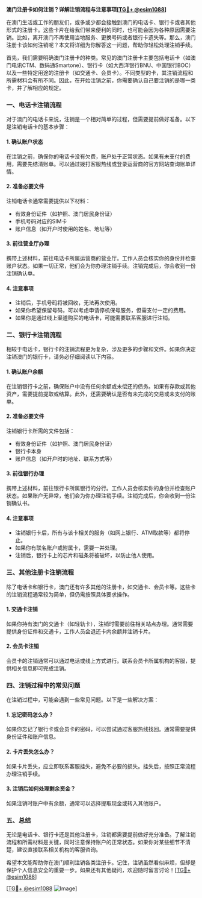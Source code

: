 **澳门注册卡如何注销？详解注销流程与注意事项[[TG💪+ @esim1088](https://t.me/s/esim1088)]**

在澳门生活或工作的朋友们，或多或少都会接触到澳门的电话卡、银行卡或者其他形式的注册卡。这些卡片在给我们带来便利的同时，也可能会因为各种原因需要注销。比如，离开澳门不再使用当地服务、更换号码或者银行卡遗失等。那么，澳门注册卡该如何注销呢？本文将详细为你解答这一问题，帮助你轻松处理注销手续。

首先，我们需要明确澳门注册卡的种类。常见的澳门注册卡主要包括电话卡（如澳门电讯CTM、数码通Smartone）、银行卡（如大西洋银行BNU、中国银行BOC）以及一些特定用途的注册卡（如交通卡、会员卡）。不同类型的卡，其注销流程和所需材料会有所不同。因此，在开始注销之前，你需要确认自己要注销的是哪一类卡，并了解相应的规定。

### **一、电话卡注销流程**

对于澳门的电话卡来说，注销是一个相对简单的过程，但需要提前做好准备。以下是注销电话卡的基本步骤：

#### **1. 确认账户状态**
在注销之前，确保你的电话卡没有欠费，账户处于正常状态。如果有未支付的费用，需要先结清账单。可以通过拨打客服热线或登录运营商的官方网站查询账单详情。

#### **2. 准备必要文件**
注销电话卡通常需要提供以下材料：
- 有效身份证件（如护照、澳门居民身份证）
- 手机号码对应的SIM卡
- 账户信息（如开户时使用的姓名、地址等）

#### **3. 前往营业厅办理**
携带上述材料，前往电话卡所属运营商的营业厅。工作人员会核实你的身份并检查账户状态。如果一切正常，他们会为你办理注销手续。注销完成后，你会收到一份注销确认单。

#### **4. 注意事项**
- 注销后，手机号码将被回收，无法再次使用。
- 如果你希望保留号码，可以考虑申请停机保号服务，但需支付一定的费用。
- 如果你是通过线上渠道购买的电话卡，可能需要联系客服进行注销。

### **二、银行卡注销流程**

相较于电话卡，银行卡的注销流程更为复杂，涉及更多的步骤和文件。如果你决定注销澳门的银行卡，请务必仔细阅读以下内容。

#### **1. 确认账户余额**
在注销银行卡之前，确保账户中没有任何余额或未偿还的债务。如果有存款或其他资产，需要提前提取或结算。此外，还需要确认是否有未完成的交易或未支付的账单。

#### **2. 准备必要文件**
注销银行卡所需的文件包括：
- 有效身份证件（如护照、澳门居民身份证）
- 银行卡本身
- 账户信息（如开户时的地址、联系方式等）

#### **3. 前往银行办理**
携带上述材料，前往银行卡所属银行的分行。工作人员会核实你的身份并检查账户状态。如果账户无异常，他们会为你办理注销手续。注销完成后，你会收到一份注销确认书。

#### **4. 注意事项**
- 注销银行卡后，所有与该卡相关的服务（如网上银行、ATM取款等）都将停止。
- 如果你有联名账户或附属卡，需要一并处理。
- 注销后，银行卡上的芯片和磁条将被破坏，以防止他人使用。

### **三、其他注册卡注销流程**

除了电话卡和银行卡，澳门还有许多其他的注册卡，如交通卡、会员卡等。这些卡的注销流程通常较为简单，但仍需按照具体要求操作。

#### **1. 交通卡注销**
如果你持有澳门的交通卡（如轻轨卡），注销时需要前往相关站点办理。通常需要提供身份证件和交通卡，工作人员会退还卡内余额并注销卡片。

#### **2. 会员卡注销**
会员卡的注销通常可以通过电话或线上方式进行。联系会员卡所属机构的客服，提供相关信息即可完成注销。

### **四、注销过程中的常见问题**

在注销过程中，可能会遇到一些常见问题。以下是一些解决方案：

#### **1. 忘记密码怎么办？**
如果你忘记了银行卡或会员卡的密码，可以尝试通过客服热线找回。通常需要提供身份证件和账户信息。

#### **2. 卡片丢失怎么办？**
如果卡片丢失，应立即联系客服挂失，避免不必要的损失。挂失后，按照正常流程办理注销手续。

#### **3. 注销后如何处理剩余资金？**
如果注销时账户中有余额，通常可以选择提取现金或转入其他账户。

### **五、总结**

无论是电话卡、银行卡还是其他注册卡，注销都需要提前做好充分准备。了解注销流程和所需材料是关键，同时注意保持账户的正常状态。如果你对某些细节不清楚，建议直接联系相关机构的客服咨询。

希望本文能帮助你在澳门顺利注销各类注册卡。记住，注销虽然看似麻烦，但却是保护个人信息安全的重要一步。如果还有其他疑问，欢迎随时留言讨论！[[TG💪+ @esim1088](https://t.me/s/esim1088)] 

[[TG💪+ @esim1088](https://t.me/s/esim1088) ![Image](https://i.postimg.cc/4NQfJmqS/Snipaste-2025-05-13-00-14-12.png)]